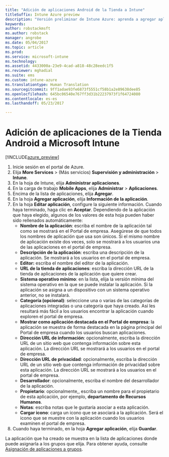 ```yaml
---
title: "Adición de aplicaciones Android de la Tienda a Intune"
titleSuffix: Intune Azure preview
description: "Versión preliminar de Intune Azure: aprenda a agregar aplicaciones Android de la Tienda a Intune."
keywords: 
author: robstackmsft
ms.author: robstack
manager: angrobe
ms.date: 05/04/2017
ms.topic: article
ms.prod: 
ms.service: microsoft-intune
ms.technology: 
ms.assetid: 4433000a-23e9-4cad-a818-48c28eedc1f5
ms.reviewer: mghadial
ms.suite: ems
ms.custom: intune-azure
ms.translationtype: Human Translation
ms.sourcegitcommit: 9ff1adae93fe6873f5551cf58b1a2e89638dee85
ms.openlocfilehash: 645bc06540e767ff3d31b22237973f1f64724080
ms.contentlocale: es-es
ms.lasthandoff: 05/23/2017

---
```


# <a name="how-to-add-android-store-apps-to-microsoft-intune"></a>Adición de aplicaciones de la Tienda Android a Microsoft Intune

[!INCLUDE[azure_preview](./includes/azure_preview.md)]


1. Inicie sesión en el portal de Azure.
2. Elija **More Services** >  (Más servicios) **Supervisión y administración** > **Intune**.
3. En la hoja de Intune, elija **Administrar aplicaciones**.
4. En la carga de trabajo **Mobile Apps**, elija **Administrar** > **Aplicaciones**.
5. Encima de la lista de aplicaciones, elija **Agregar**.
6. En la hoja **Agregar aplicación**, elija **Información de la aplicación**.
7. En la hoja **Editar aplicación**, configure la siguiente información. Cuando haya terminado, haga clic en **Aceptar**. Dependiendo de la aplicación que haya elegido, algunos de los valores de esta hoja pueden haber sido rellenados automáticamente:
    - **Nombre de la aplicación**: escriba el nombre de la aplicación tal como se mostrará en el Portal de empresa. Asegúrese de que todos los nombres de aplicación que usa son únicos. Si el mismo nombre de aplicación existe dos veces, solo se mostrará a los usuarios una de las aplicaciones en el portal de empresa.
    - **Descripción de la aplicación**: escriba una descripción de la aplicación. Se mostrará a los usuarios en el portal de empresa.
    - **Editor:** escriba el nombre del editor de la aplicación.
    - **URL de la tienda de aplicaciones**: escriba la dirección URL de la tienda de aplicaciones de la aplicación que quiere crear.
    - **Sistema operativo mínimo**: en la lista, elija la versión mínima del sistema operativo en la que se puede instalar la aplicación. Si la aplicación se asigna a un dispositivo con un sistema operativo anterior, no se instalará.
    - **Categoría (opcional)**: seleccione una o varias de las categorías de aplicaciones integradas o una categoría que haya creado. Así les resultará más fácil a los usuarios encontrar la aplicación cuando exploren el portal de empresa.
    - **Mostrar como aplicación destacada en el Portal de empresa**: la aplicación se muestra de forma destacada en la página principal del Portal de empresa cuando los usuarios buscan aplicaciones.
    - **Dirección URL de información**: opcionalmente, escriba la dirección URL de un sitio web que contenga información sobre esta aplicación. La dirección URL se mostrará a los usuarios en el portal de empresa.
    - **Dirección URL de privacidad**: opcionalmente, escriba la dirección URL de un sitio web que contenga información de privacidad sobre esta aplicación. La dirección URL se mostrará a los usuarios en el portal de empresa.
    - **Desarrollador**: opcionalmente, escriba el nombre del desarrollador de la aplicación.
    - **Propietario**: opcionalmente,, escriba un nombre para el propietario de esta aplicación, por ejemplo, **departamento de Recursos Humanos**.
    - **Notas**: escriba notas que le gustaría asociar a esta aplicación.
    - **Cargar icono**: carga un icono que se asociará a la aplicación. Será el icono que se muestre con la aplicación cuando los usuarios examinen el portal de empresa.
8. Cuando haya terminado, en la hoja **Agregar aplicación**, elija **Guardar**.

La aplicación que ha creado se muestra en la lista de aplicaciones donde puede asignarla a los grupos que elija. Para obtener ayuda, consulte [Asignación de aplicaciones a grupos](apps-deploy.md).
